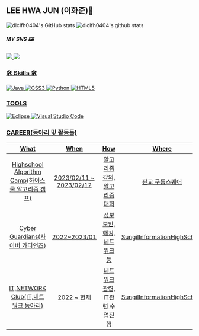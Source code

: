 <h2>LEE HWA JUN (이화준)🎐</h2>

![dlclfh0404's GitHub stats](https://github-readme-stats.vercel.app/api?username=dlclfh0404&show_icons=true&theme=radical)
![dlclfh0404's github stats](https://github-readme-stats.vercel.app/api/top-langs/?username=dlclfh0404&show_icons=true&hide_border=true&title_color=004386&icon_color=004386&layout=compact)

##### MY SNS 🖼
<a href="https://www.instagram.com/dlclfh_/">
    <img src="https://img.shields.io/badge/Instagram-DD2A7B?style=flat-square&logo=Instagram&logoColor=white"/>
<a href="https://www.facebook.com/profile.php?id=100054518680488">
    <img src="https://img.shields.io/badge/Facebook-3B5998?style=flat-square&logo=Facebook&logoColor=white"/>
</div>
    
### 🛠 Skills 🛠
![Java](https://img.shields.io/badge/Java-FF160B.svg?&style=for-the-badge&logo=Java&logocolor=white)
![CSS3](https://img.shields.io/badge/CSS-0404B4.svg?&style=for-the-badge&logo=CSS3&logocolor=white)
![Python](https://img.shields.io/badge/Python-ECEFF1.svg?style=for-the-badge&logo=Python&logocolor=white)
![HTML5](https://img.shields.io/badge/HTML5-80CBC4.svg?&style=for-the-badge&logo=HTML5&logocolor=white)
  
### TOOLS
![Eclipse](https://img.shields.io/badge/Eclipse-2C2255.svg?&style=for-the-badge&logo=Eclipse&logocolor=white)
![Visual Studio Code](https://img.shields.io/badge/Visual%20Studio%20Code-007396.svg?&style=for-the-badge&logo=Visual%20Studio%20Code&logocolor=white)

### CAREER(동아리 및 활동들)
| What | When | How | Where |
|:--------:|:--------:|:--------:|:--------:|
|Highschool Algorithm Camp(하이스쿨 알고리즘 캠프)| 2023/02/11 ~ 2023/02/12|  알고리즘 강의, 알고리즘 대회| 판교 구름스퀘어|
|Cyber Guardians(사이버 가디언즈)| 2022~2023/01| 정보보안, 해킹, 네트워크등| SungilInformationHighSchool|
|IT,NETWORK Club(IT,네트워크 동아리)| 2022 ~ 현재| 네트워크 관련, IT관련 수업진행| SungilInformationHighSchool|
